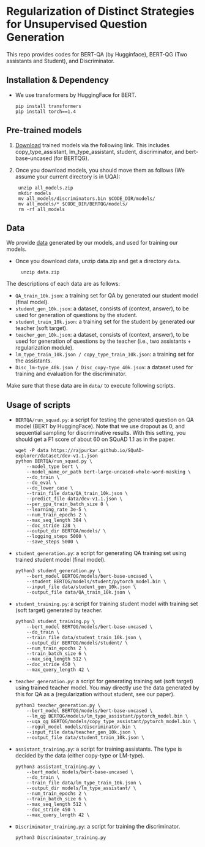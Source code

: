 # Regularization of Distinct Strategies for Unsupervised Question Generation
This repo provides codes for BERT-QA (by Hugginface), BERT-QG (Two assistants and Student), and Discriminator.

## Installation & Dependency
- We use transformers by HuggingFace for BERT.

      pip install transformers
      pip install torch==1.4

## Pre-trained models
1. [Download][model_link] trained models via the following link. This includes copy_type_assistant, lm_type_assistant, student, discriminator, and bert-base-uncased (for BERTQG).

[model_link]: https://s3.us-west-2.amazonaws.com/secure.notion-static.com/b3dba4b2-4ff6-42f3-bc89-22f80b17a448/models.zip?X-Amz-Algorithm=AWS4-HMAC-SHA256&X-Amz-Credential=AKIAT73L2G45O3KS52Y5%2F20200602%2Fus-west-2%2Fs3%2Faws4_request&X-Amz-Date=20200602T061832Z&X-Amz-Expires=86400&X-Amz-Signature=2940b25a3fafd7f35ed37abe97afa6870b647bb0f7b8e9c3aa420e8a06a1927c&X-Amz-SignedHeaders=host&response-content-disposition=filename%20%3D%22all_models.zip%22 "Download models"

2. Once you download models, you should move them as follows (We assume your current directory is in UQA):
        
        unzip all_models.zip
        mkdir models
        mv all_models/discriminators.bin $CODE_DIR/models/
        mv all_models/* $CODE_DIR/BERTQG/models/
        rm -rf all_models

## Data
We provide [data][data_link] generated by our models, and used for training our models.
- Once you download data, unzip data.zip and get a directory `data`.

        unzip data.zip

The descriptions of each data are as follows:

[data_link]: https://s3.us-west-2.amazonaws.com/secure.notion-static.com/97c1941f-ff53-4316-9b5d-65a446c5447c/data.zip?X-Amz-Algorithm=AWS4-HMAC-SHA256&X-Amz-Credential=AKIAT73L2G45O3KS52Y5%2F20200602%2Fus-west-2%2Fs3%2Faws4_request&X-Amz-Date=20200602T080239Z&X-Amz-Expires=86400&X-Amz-Signature=bbe347b1b3d266da7824598f193dde74edf1dfaa81d3bc0509cd7ee71c49488a&X-Amz-SignedHeaders=host&response-content-disposition=filename%20%3D%22data.zip%22 "Download data"

  - `QA_train_10k.json`: a training set for QA by generated our student model (final model).
  - `student_gen_10k.json`: a dataset, consists of (context, answer), to be used for generation of questions by the student.
  - `student_train_10k.json`: a training set for the student by generated our teacher (soft target).
  - `teacher_gen_10k.json`: a dataset, consists of (context, answer), to be used for generation of questions by the teacher (i.e., two assistants + regularization module).
  - `lm_type_train_10k.json / copy_type_train_10k.json`: a training set for the assistants.
  - `Disc_lm-type_40k.json / Disc_copy-type_40k.json`: a dataset used for training and evaluation for the discriminator.
  
Make sure that these data are in `data/` to execute following scripts.

## Usage of scripts
  - `BERTQA/run_squad.py`: a script for testing the generated question on QA model (BERT by HuggingFace). Note that we use dropout as 0, and sequential sampling for discriminative results. With this setting, you should get a F1 score of about 60 on SQuAD 1.1 as in the paper.
  
        wget -P data https://rajpurkar.github.io/SQuAD-explorer/dataset/dev-v1.1.json
        python BERTQA/run_squad.py \
            --model_type bert \
            --model_name_or_path bert-large-uncased-whole-word-masking \
            --do_train \
            --do_eval \
            --do_lower_case \
            --train_file data/QA_train_10k.json \
            --predict_file data/dev-v1.1.json \
            --per_gpu_train_batch_size 8 \
            --learning_rate 3e-5 \
            --num_train_epochs 2 \
            --max_seq_length 384 \
            --doc_stride 128 \
            --output_dir BERTQA/models/ \
            --logging_steps 5000 \
            --save_steps 5000 \

  - `student_generation.py`: a script for generating QA training set using trained student model (final model).
  
        python3 student_generation.py \
            --bert_model BERTQG/models/bert-base-uncased \
            --student BERTQG/models/student/pytorch_model.bin \
            --input_file data/student_gen_10k.json \
            --output_file data/QA_train_10k.json \

  - `student_training.py`: a script for training student model with training set (soft target) generated by teacher.
  
        python3 student_training.py \
            --bert_model BERTQG/models/bert-base-uncased \
            --do_train \
            --train_file data/student_train_10k.json \
            --output_dir BERTQG/models/student/ \
            --num_train_epochs 2 \
            --train_batch_size 6 \
            --max_seq_length 512 \
            --doc_stride 450 \
            --max_query_length 42 \

  - `teacher_generation.py`: a script for generating training set (soft target) using trained teacher model. You may directly use the data generated by this for QA as a (regularization without student, see our paper).
  
        python3 teacher_generation.py \
            --bert_model BERTQG/models/bert-base-uncased \
            --lm_qg BERTQG/models/lm_type_assistant/pytorch_model.bin \
            --uqa_qg BERTQG/models/copy_type_assistant/pytorch_model.bin \
            --regul_model models/discriminator.bin \
            --input_file data/teacher_gen_10k.json \
            --output_file data/student_train_10k.json \
        
  - `assistant_training.py`: a script for training assistants. The type is decided by the data (either copy-type or LM-type).
  
        python3 assistant_training.py \
            --bert_model models/bert-base-uncased \
            --do_train \
            --train_file data/lm_type_train_10k.json \
            --output_dir models/lm_type_assistant/ \
            --num_train_epochs 2 \
            --train_batch_size 6 \
            --max_seq_length 512 \
            --doc_stride 450 \
            --max_query_length 42 \         
  
  - `Discriminator_training.py`: a script for training the discriminator.
  
        python3 Discriminator_training.py
